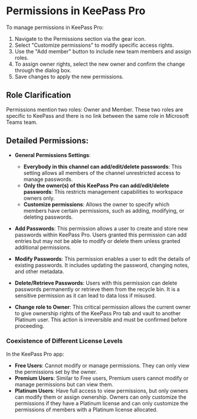 # Permissions in KeePass Pro

To manage permissions in KeePass Pro:
1. Navigate to the Permissions section via the gear icon.
2. Select "Customize permissions" to modify specific access rights.
3. Use the "Add member" button to include new team members and assign roles.
4. To assign owner rights, select the new owner and confirm the change through the dialog box.
5. Save changes to apply the new permissions.

## Role Clarification
Permissions mention two roles: Owner and Member. These two roles are specific to KeePass and there is no link between the same role in Microsoft Teams team.

## Detailed Permissions:

- **General Permissions Settings**:
  - **Everybody in this channel can add/edit/delete passwords**: This setting allows all members of the channel unrestricted access to manage passwords.
  - **Only the owner(s) of this KeePass Pro can add/edit/delete passwords**: This restricts management capabilities to workspace owners only.
  - **Customize permissions**: Allows the owner to specify which members have certain permissions, such as adding, modifying, or deleting passwords.

- **Add Passwords**: This permission allows a user to create and store new passwords within KeePass Pro. Users granted this permission can add entries but may not be able to modify or delete them unless granted additional permissions.
- **Modify Passwords**: This permission enables a user to edit the details of existing passwords. It includes updating the password, changing notes, and other metadata.
- **Delete/Retrieve Passwords**: Users with this permission can delete passwords permanently or retrieve them from the recycle bin. It is a sensitive permission as it can lead to data loss if misused.
- **Change role to Owner**: This critical permission allows the current owner to give ownership rights of the KeePass Pro tab and vault to another Platinum user. This action is irreversible and must be confirmed before proceeding.


### Coexistence of Different License Levels

In the KeePass Pro app:
- **Free Users**: Cannot modify or manage permissions. They can only view the permissions set by the owner.
- **Premium Users**: Similar to Free users, Premium users cannot modify or manage permissions but can view them.
- **Platinum Users**: Have full access to view permissions, but only owners can modify them or assign ownership. Owners can only customize the permissions if they have a Platinum license and can only customize the permissions of members with a Platinum license allocated.


